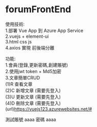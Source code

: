 # forumFrontEnd
使用技術:  
1.部署 Vue App 到 Azure App Service  
2.vuejs + element-ui  
3.html css js  
4.axios 實現 前後端分離  

功能:  
1.會員(登錄,更新密碼,創建賬號)  
2.使用jwt token + Md5加密  
3.文章簡單CRUD  
  (1)R 查看文章   
  (2)C 新增文章 (需要先登入)  
  (3)U 更新文章 (需要先登入)  
  (4)D 刪除文章 (需要先登入)  
(url)https://vuejs123.azurewebsites.net/#  

測試賬號 aaaa
密碼     aaaa
